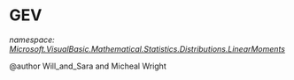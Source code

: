 ﻿# GEV
_namespace: [Microsoft.VisualBasic.Mathematical.Statistics.Distributions.LinearMoments](./index.md)_

@author Will_and_Sara and Micheal Wright




